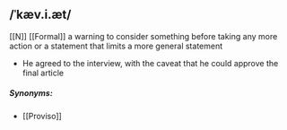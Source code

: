 ## /ˈkæv.i.æt/ 
[[N]]  [[Formal]]
a warning to consider something before taking any more action or a statement that limits a more general statement

- He agreed to the interview, with the caveat that he could approve the final article

##### Synonyms:
- [[Proviso]]